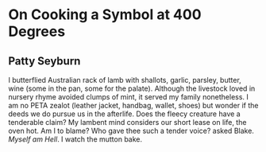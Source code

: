 # On Cooking a Symbol at 400 Degrees
## Patty Seyburn
I butterflied Australian rack of lamb
with shallots, garlic, parsley, butter, wine
(some in the pan, some for the palate).
Although the livestock loved in nursery rhyme
avoided clumps of mint, it served my family
nonetheless. I am no PETA zealot
(leather jacket, handbag, wallet, shoes)
but wonder if the deeds we do pursue
us in the afterlife. Does the fleecy
creature have a tenderable claim?
My lambent mind considers our short lease
on life, the oven hot. Am I to blame?
Who gave thee such a tender voice? asked Blake.
 _Myself am Hell_. I watch the mutton bake.